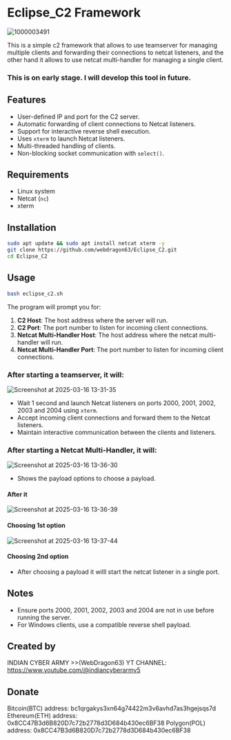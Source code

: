 # Eclipse_C2 Framework
![1000003491](https://github.com/user-attachments/assets/acda833e-d678-422a-87d0-6a290eefd5c1)


This is a simple c2 framework that allows to use teamserver for managing multiple clients and forwarding their connections to netcat listeners, and the other hand it allows to use netcat multi-handler for managing a single client. 
### This is on early stage. I will develop this tool in future.
## Features
- User-defined IP and port for the C2 server.
- Automatic forwarding of client connections to Netcat listeners.
- Support for interactive reverse shell execution.
- Uses `xterm` to launch Netcat listeners.
- Multi-threaded handling of clients.
- Non-blocking socket communication with `select()`.

## Requirements
- Linux system
- Netcat (`nc`)
- xterm

## Installation
```sh
sudo apt update && sudo apt install netcat xterm -y
git clone https://github.com/webdragon63/Eclipse_C2.git
cd Eclipse_C2
```

## Usage
```sh
bash eclipse_c2.sh
```
The program will prompt you for:
1. **C2 Host**: The host address where the server will run.
2. **C2 Port**: The port number to listen for incoming client connections.
3. **Netcat Multi-Handler Host**: The host address where the netcat multi-handler will run.
4. **Netcat Multi-Handler Port**: The port number to listen for incoming client connections.

### After starting a teamserver, it will:
![Screenshot at 2025-03-16 13-31-35](https://github.com/user-attachments/assets/9764f6db-40bd-42c9-8b5c-aa521362af8d)

- Wait 1 second and launch Netcat listeners on ports 2000, 2001, 2002, 2003 and 2004 using `xterm`.
- Accept incoming client connections and forward them to the Netcat listeners.
- Maintain interactive communication between the clients and listeners.

### After starting a Netcat Multi-Handler, it will:
![Screenshot at 2025-03-16 13-36-30](https://github.com/user-attachments/assets/ad2aece2-2fbb-4541-acff-0478149fc8c2)
- Shows the payload options to choose a payload.
#### After it
![Screenshot at 2025-03-16 13-36-39](https://github.com/user-attachments/assets/138afb88-6a8e-4faa-8c3b-8c0656ea9411)
#### Choosing 1st option
![Screenshot at 2025-03-16 13-37-44](https://github.com/user-attachments/assets/b2e07c0b-bcb3-4497-9984-2a5b107ef021)
#### Choosing 2nd option
- After choosing a payload it willl start the netcat listener in a single port.

## Notes
- Ensure ports 2000, 2001, 2002, 2003 and 2004 are not in use before running the server.
- For Windows clients, use a compatible reverse shell payload.

## Created by
INDIAN CYBER ARMY >>(WebDragon63)
YT CHANNEL: https://www.youtube.com/@indiancyberarmy5

## Donate
Bitcoin(BTC) address: bc1qrgakys3xn64g74422m3v6avhd7as3hgejsqs7d
Ethereum(ETH) address: 0x8CC47B3d6B820D7c72b2778d3D684b430ec6BF38
Polygon(POL) address: 0x8CC47B3d6B820D7c72b2778d3D684b430ec6BF38
